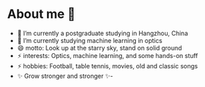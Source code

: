 # About me 👋

<!--
**DK-fish/DK-fish** is a ✨ _special_ ✨ repository because its `README.md` (this file) appears on your GitHub profile.
-->

- 🔭 I’m currently a postgraduate studying in Hangzhou, China
- 🌱 I’m currently studying machine learning in optics
- 😄 motto: Look up at the starry sky, stand on solid ground
- ⚡ interests: Optics, machine learning, and some hands-on stuff
- ⚡ hobbies: Football, table tennis, movies, old and classic songs
- ✨ Grow stronger and stronger ✨-

  
